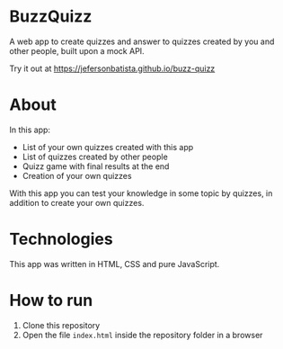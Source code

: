 # BuzzQuizz

A web app to create quizzes and answer to quizzes created by you and other people, built upon a mock API.

Try it out at https://jefersonbatista.github.io/buzz-quizz

# About

In this app:
- List of your own quizzes created with this app
- List of quizzes created by other people
- Quizz game with final results at the end
- Creation of your own quizzes

With this app you can test your knowledge in some topic by quizzes, in addition to create your own quizzes.

# Technologies

This app was written in HTML, CSS and pure JavaScript.

# How to run

1. Clone this repository
2. Open the file `index.html` inside the repository folder in a browser
